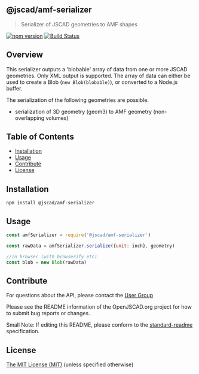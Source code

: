 ## @jscad/amf-serializer

> Serializer of JSCAD geometries to AMF shapes

[![npm version](https://badge.fury.io/js/%40jscad%2Famf-serializer.svg)](https://badge.fury.io/js/%40jscad%2Famf-serializer)
[![Build Status](https://travis-ci.org/jscad/io.svg)](https://travis-ci.org/jscad/amf-serializer)

## Overview

This serializer outputs a 'blobable' array of data from one or more JSCAD geometries. Only XML output is supported.
The array of data can either be used to create a Blob (`new Blob(blobable)`), or converted to a Node.js buffer.

The serialization of the following geometries are possible.
- serialization of 3D geometry (geom3) to AMF geometry (non-overlapping volumes)

## Table of Contents

- [Installation](#installation)
- [Usage](#usage)
- [Contribute](#contribute)
- [License](#license)

## Installation

```
npm install @jscad/amf-serializer
```

## Usage

```javascript
const amfSerializer = require('@jscad/amf-serializer')

const rawData = amfSerializer.serialize({unit: inch}, geometry)

//in browser (with browserify etc)
const blob = new Blob(rawData)

```

## Contribute

For questions about the API, please contact the [User Group](https://jscad.xyz/forum)

Please see the README information of the OpenJSCAD.org project for how to submit bug reports or changes.

Small Note: If editing this README, please conform to the [standard-readme](https://github.com/RichardLitt/standard-readme) specification.

## License

[The MIT License (MIT)](./LICENSE)
(unless specified otherwise)
